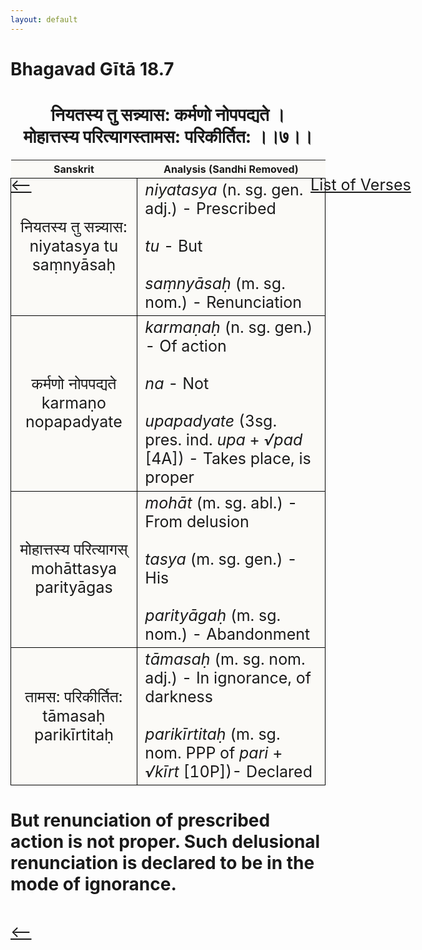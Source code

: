 ```yaml
---
layout: default
---
```

<!---
Text can be **bold**, _italic_, or ~~strikethrough~~.

[Link to another page](./another-page.html)

There should be whitespace between paragraphs.

There should be whitespace between paragraphs. We recommend including a README, or a file with information about your project.
--->

# Bhagavad Gītā 18.7  

<style>
table {
  border-collapse: collapse;
  border-style: hidden;
}
th {
  background: #FBFAF7;
}
td {
  font-size: 25px;
  background: #FBFAF7;
  border: 1px solid black;
}
div.move {
  font-size: 25px;
}
</style>

<h1 style="text-align:center">
नियतस्य तु सन्न्यास: कर्मणो नोपपद्यते । <br>
मोहात्तस्य परित्यागस्तामस: परिकीर्तित: ।।७।।
</h1>
<div class="move" style="position:relative;min-width:960px">
 <p style="position: absolute;left:480px;top:0"><a href="./ch18.html">List of Verses</a></p>
</div>
<div class="move" style="position:relative;min-width:960px">
 <p style="position: absolute;left:0;top:0"><a href="./v18-6.html">⟵</a></p>
</div>
<div class="move" style="position:relative;min-width:960px">
 <p style="position: absolute;right:0;top:0"><a href="./v18-8.html">⟶</a></p>
</div>

| Sanskrit | Analysis (Sandhi Removed) |
|:-:|-|
| नियतस्य तु सन्न्यास:<br>niyatasya tu saṃnyāsaḥ | <em>niyatasya</em> (n. sg. gen. adj.) - Prescribed <br><br><em>tu</em> - But<br><br><em>saṃnyāsaḥ</em> (m. sg. nom.) - Renunciation |
| कर्मणो नोपपद्यते<br>karmaṇo nopapadyate | <em>karmaṇaḥ</em> (n. sg. gen.) - Of action<br><br><em>na</em> - Not<br><br><em>upapadyate</em> (3sg. pres. ind. <em>upa</em> + <em>√pad</em> [4A]) - Takes place, is proper |
| मोहात्तस्य परित्यागस्<br>mohāttasya parityāgas | <em>mohāt</em> (m. sg. abl.) - From delusion<br><br><em>tasya</em> (m. sg. gen.) - His<br><br><em>parityāgaḥ</em> (m. sg. nom.) - Abandonment |
| तामस: परिकीर्तित:<br>tāmasaḥ parikīrtitaḥ | <em>tāmasaḥ</em> (m. sg. nom. adj.) - In ignorance, of darkness<br><br><em>parikīrtitaḥ</em> (m. sg. nom. PPP of <em>pari</em> + <em>√kīrt</em> [10P])- Declared |

<h1>
But renunciation of prescribed action is not proper. Such delusional renunciation
is declared to be in the mode of ignorance.
</h1>
<div class="move" style="position:relative;min-width:960px">
 <p style="position: absolute;left:0;top:0"><a href="./v18-6.html">⟵</a></p>
</div>
<div class="move" style="position:relative;min-width:960px">
 <p style="position: absolute;right:0;top:0"><a href="./v18-8.html">⟶</a></p>
</div>
